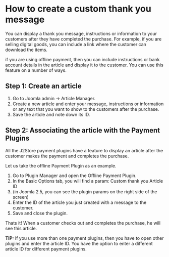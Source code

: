 # How to create a custom thank you message

You can display a thank you message, instructions or information to your customers after they have completed the purchase. For example, if you are selling digital goods, you can include a link where the customer can download the items.

if you are using offline payment, then you can include instructions or bank account details in the article and display it to the customer. You can use this feature on a number of ways.

## Step 1: Create an article <a id="step-1-create-an-article"></a>

1. Go to Joomla admin -&gt; Article Manager.
2. Create a new article and enter your message, instructions or information or any text that you want to show to the customers after the purchase.
3. Save the article and note down its ID.

## Step 2: Associating the article with the Payment Plugins <a id="step-2-associating-the-article-with-the-payment-plugins"></a>

All the J2Store payment plugins have a feature to display an article after the customer makes the payment and completes the purchase.

Let us take the offline Payment Plugin as an example.

1. Go to Plugin Manager and open the Offline Payment Plugin.
2. In the Basic Options tab, you will find a param: Custom thank you Article ID
3. \(in Joomla 2.5, you can see the plugin params on the right side of the screen\)
4. Enter the ID of the article you just created with a message to the customer.
5. Save and close the plugin.

Thats it! When a customer checks out and completes the purchase, he will see this article.

**TIP:** If you use more than one payment plugins, then you have to open other plugins and enter the article ID. You have the option to enter a different article ID for different payment plugins.

